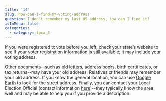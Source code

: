 ```yaml
---
title: '14'
slug: how-can-i-find-my-voting-address
question: I don't remember my last US address, how can I find it?
isInMenu: false
categories:
  - category: fpca_3
---
```

If you were registered to vote before you left, check your state’s website to see if your voter registration information is still available; it may include your voting address.

Other documents--such as old letters, address books, birth certificates, or tax returns--may have your old address. Relatives or friends may remember your old address. If you know the general location, you can use [Google Earth](https://www.google.com/earth/) to look for the street address. Finally, you can contact your Local Election Official (contact information [here](/states))--they typically know the area well and may be able to help you if you provide a description.
